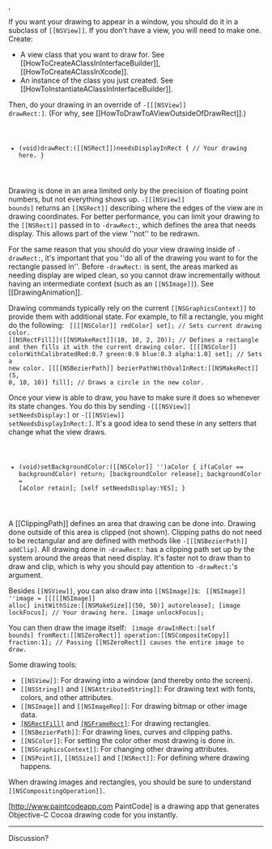 , 

If you want your drawing to appear in a window, you should do it in a subclass of <code>[[NSView]]</code>. If you don't have a view, you will need to make one. Create:

* A view class that you want to draw for. See [[HowToCreateAClassInInterfaceBuilder]], [[HowToCreateAClassInXcode]].
* An instance of the class you just created. See [[HowToInstantiateAClassInInterfaceBuilder]].


Then, do your drawing in an override of <code>-[[[NSView]] drawRect:]</code>. (For why, see [[HowToDrawToAViewOutsideOfDrawRect]].)
<code>
- (void)drawRect:([[NSRect]])needsDisplayInRect
{
	// Your drawing here.
}
</code>

Drawing is done in an area limited only by the precision of floating point numbers, but not everything shows up. <code>-[[[NSView]] bounds]</code> returns an <code>[[NSRect]]</code> describing where the edges of the view are in drawing coordinates. For better performance, you can limit your drawing to the <code>[[NSRect]]</code> passed in to <code>-drawRect:</code>, which defines the area that needs display. This allows part of the view ''not'' to be redrawn.

For the same reason that you should do your view drawing inside of <code>-drawRect:</code>, it's important that you ''do all of the drawing you want to for the rectangle passed in''. Before <code>-drawRect:</code> is sent, the areas marked as needing display are wiped clean, so you cannot draw incrementally without having an intermediate context (such as an <code>[[NSImage]]</code>). See [[DrawingAnimation]].

Drawing commands typically rely on the current <code>[[NSGraphicsContext]]</code> to provide them with additional state. For example, to fill a rectangle, you might do the following:
<code>
[[[[NSColor]] redColor] set]; // Sets current drawing color.
[[NSRectFill]]([[NSMakeRect]](10, 10, 2, 20)); // Defines a rectangle and then fills it with the current drawing color.
[[[[NSColor]] colorWithCalibratedRed:0.7 green:0.9 blue:0.3 alpha:1.0] set]; // Sets a new color.
[[[[NSBezierPath]] bezierPathWithOvalInRect:[[NSMakeRect]](5, 0, 10, 10)] fill]; // Draws a circle in the new color.
</code>

Once your view is able to draw, you have to make sure it does so whenever its state changes. You do this by sending <code>-[[[NSView]] setNeedsDisplay:]</code> or <code>-[[[NSView]] setNeedsDisplayInRect:]</code>. It's a good idea to send these in any setters that change what the view draws.
<code>
- (void)setBackgroundColor:([[NSColor]] '')aColor
{
	if(aColor == backgroundColor) return;
	[backgroundColor release];
	backgroundColor = [aColor retain];
	[self setNeedsDisplay:YES];
}
</code>

A [[ClippingPath]] defines an area that drawing can be done into. Drawing done outside of this area is clipped (not shown). Clipping paths do not need to be rectangular and are defined with methods like <code>-[[[NSBezierPath]] addClip]</code>. All drawing done in <code>-drawRect:</code> has a clipping path set up by the system around the areas that need display. It's faster not to draw than to draw and clip, which is why you should pay attention to <code>-drawRect:</code>'s argument.

Besides <code>[[NSView]]</code>, you can also draw into <code>[[NSImage]]</code>s:
<code>
[[NSImage]] ''image = [[[[[NSImage]] alloc] initWithSize:[[NSMakeSize]](50, 50)] autorelease];
[image lockFocus];
// Your drawing here.
[image unlockFocus];
</code>

You can then draw the image itself:
<code>
[image drawInRect:[self bounds] fromRect:[[NSZeroRect]] operation:[[NSCompositeCopy]] fraction:1]; // Passing [[NSZeroRect]] causes the entire image to draw.
</code>

Some drawing tools:

* <code>[[NSView]]</code>: For drawing into a window (and thereby onto the screen).
* <code>[[NSString]]</code> and <code>[[NSAttributedString]]</code>: For drawing text with fonts, colors, and other attributes.
* <code>[[NSImage]]</code> and <code>[[NSImageRep]]</code>: For drawing bitmap or other image data.
* <code>[[NSRectFill]]()</code> and <code>[[NSFrameRect]]()</code>: For drawing rectangles.
* <code>[[NSBezierPath]]</code>: For drawing lines, curves and clipping paths.
* <code>[[NSColor]]</code>: For setting the color other most drawing is done in.
* <code>[[NSGraphicsContext]]</code>: For changing other drawing attributes.
* <code>[[NSPoint]]</code>, <code>[[NSSize]]</code> and <code>[[NSRect]]</code>: For defining where drawing happens.


When drawing images and rectangles, you should be sure to understand <code>[[NSCompositingOperation]]</code>.

[http://www.paintcodeapp.com PaintCode] is a drawing app that generates Objective-C Cocoa drawing code for you instantly.

----
Discussion?